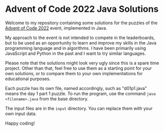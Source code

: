 # Advent of Code 2022 Java Solutions

Welcome to my repository containing some solutions for the puzzles of the
[Advent of Code 2022](https://adventofcode.com/2022) event, implemented in
Java.

My approach to the event is not intended to compete in the leaderboards, but to
be used as an opportunity to learn and improve my skills in the Java
programming language and in algorithms. I have been primarily using JavaScript
and Python in the past and I want to try similar languages.

Please note that the solutions might look very ugly since this is a spare time
project. Other than that, feel free to use them as a starting point for your
own solutions, or to compare them to your own implementations for educational
purposes.

Each puzzle has its own file, named accordingly, such as "d01p1.java" means the
day 1 part 1 puzzle. To run the program, use the command `java <filename>.java`
from the base directory.

The input files are in the `input` directory. You can replace them with your
own input data.

Happy coding!
